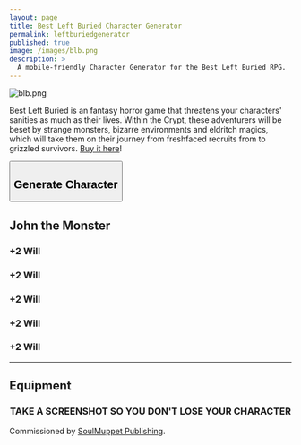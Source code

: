 ```yaml
---
layout: page
title: Best Left Buried Character Generator
permalink: leftburiedgenerator
published: true
image: /images/blb.png
description: >
  A mobile-friendly Character Generator for the Best Left Buried RPG.
---
```


![blb.png]({{site.url}}/images/blb.png)

Best Left Buried is an fantasy horror game that threatens your characters' sanities as much as their lives. Within the Crypt, these adventurers will be beset by strange monsters, bizarre environments and eldritch magics, which will take them on their journey from freshfaced recruits from to grizzled survivors. [Buy it here](https://www.drivethrurpg.com/product/254584/Best-Left-Buried-Full-Rules)!

<div class="row centerButtons">
  <div class="col-6">
    <button id="CharButton" class="btn leftburied-btn" onclick="generate()">
      <h2>Generate Character</h2>
    </button>
  </div>
</div>

<div class="container leftburiedCard" id="leftburiedCard">
  <h2 id="charName">John the Monster</h2>
  <div class="row">
		<div class="col-md col-12"><h3 id="charBR">+2 Will</h3></div>
		<div class="col-md col-12"><h3 id="charWIT">+2 Will</h3></div>
		<div class="col-md col-12"><h3 id="charWILL">+2 Will</h3></div>
		<div class="col-md col-12"><h3 id="charGRI">+2 Will</h3></div>
		<div class="col-md col-12"><h3 id="charVIG">+2 Will</h3></div>
	</div>
  <p id="charCareer"></p>
  <hr>
  <div class="row">
    <div class="col-lg-6 col-12">
      <h2 id="charARCH"></h2>
      <p id="archText"></p>
    </div>
    <div class="col-lg-6 col-12">
      <h2>Equipment</h2>
      <p id="charItems"></p>
    </div>
  </div>
  <h3 style="text-align: center;">TAKE A SCREENSHOT SO YOU DON'T LOSE YOUR CHARACTER</h3>
</div>

Commissioned by [SoulMuppet Publishing](https://www.drivethrurpg.com/browse/pub/13749/SoulMuppet-Publishing).

<script async src="/_pages/leftburied.js" charset="utf-8"></script>